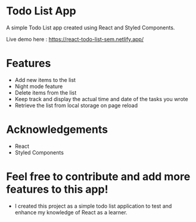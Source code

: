 # Todo List App
A simple Todo List app created using React and Styled Components.

Live demo here : https://react-todo-list-sem.netlify.app/

# Features
- Add new items to the list
- Night mode feature
- Delete items from the list
- Keep track and display the actual time and date of the tasks you wrote
- Retrieve the list from local storage on page reload

# Acknowledgements
- React
- Styled Components

# Feel free to contribute and add more features to this app!

- I created this project as a simple todo list application to test and enhance my knowledge of React as a learner.
